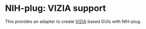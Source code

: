 # NIH-plug: VIZIA support

This provides an adapter to create [VIZIA](https://github.com/geom3trik/VIZIA)
based GUIs with NIH-plug.
